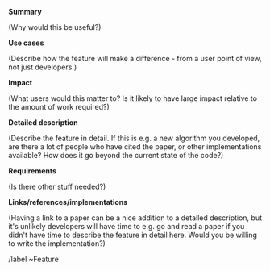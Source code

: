 **Summary**

(Why would this be useful?)

**Use cases**

(Describe how the feature will make a difference - from a user point of view, not just developers.)

**Impact**

(What users would this matter to? Is it likely to have large impact relative to the amount of work required?)

**Detailed description**

(Describe the feature in detail. If this is e.g. a new algorithm you developed, are there a lot of people who have cited the paper, or other implementations available? How does it go  beyond the current state of the code?)

**Requirements**

(Is there other stuff needed?)

**Links/references/implementations**

(Having a link to a paper can be a nice addition to a detailed description, but it's unlikely developers will have time to e.g. go and read a paper if you didn't have time to describe the feature in detail here. Would you be willing to write the implementation?)

/label ~Feature


